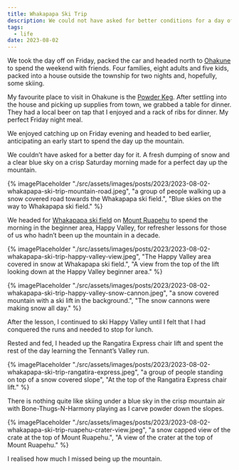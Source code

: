 ```yaml
---
title: Whakapapa Ski Trip
description: We could not have asked for better conditions for a day of skiing at Whakapapa ski field on Mt Ruapehu last weekend.
tags:
  - life
date: 2023-08-02
---
```


We took the day off on Friday, packed the car and headed north to [Ohakune](https://en.wikipedia.org/wiki/Ohakune) to spend the weekend with friends. Four families, eight adults and five kids, packed into a house outside the township for two nights and, hopefully, some skiing. 

My favourite place to visit in Ohakune is the [Powder Keg](https://www.powderhorn.co.nz/restaurant-and-bar/the-powderkeg-restaurant-bar/). After settling into the house and picking up supplies from town, we grabbed a table for dinner. They had a local beer on tap that I enjoyed and a rack of ribs for dinner. My perfect Friday night meal.

We enjoyed catching up on Friday evening and headed to bed earlier, anticipating an early start to spend the day up the mountain.

We couldn’t have asked for a better day for it. A fresh dumping of snow and a clear blue sky on a crisp Saturday morning made for a perfect day up the mountain.

{% imagePlaceholder "./src/assets/images/posts/2023/2023-08-02-whakapapa-ski-trip-mountain-road.jpeg", "a group of people walking up a snow covered road towards the Whakapapa ski field.", "Blue skies on the way to Whakapapa ski field." %}

We headed for [Whakapapa ski field](https://en.wikipedia.org/wiki/Whakapapa_skifield) on [Mount Ruapehu](https://en.wikipedia.org/wiki/Mount_Ruapehu) to spend the morning in the beginner area, Happy Valley, for refresher lessons for those of us who hadn’t been up the mountain in a decade.

{% imagePlaceholder "./src/assets/images/posts/2023/2023-08-02-whakapapa-ski-trip-happy-valley-view.jpeg", "The Happy Valley area covered in snow at Whakapapa ski field.", "A view from the top of the lift looking down at the Happy Valley beginner area." %}

{% imagePlaceholder "./src/assets/images/posts/2023/2023-08-02-whakapapa-ski-trip-happy-valley-snow-cannon.jpeg", "a snow covered mountain with a ski lift in the background.", "The snow cannons were making snow all day." %}

After the lesson, I continued to ski Happy Valley until I felt that I had conquered the runs and needed to stop for lunch. 

Rested and fed, I headed up the Rangatira Express chair lift and spent the rest of the day learning the Tennant’s Valley run.

{% imagePlaceholder "./src/assets/images/posts/2023/2023-08-02-whakapapa-ski-trip-rangatira-express.jpeg", "a group of people standing on top of a snow covered slope", "At the top of the Rangatira Express chair lift." %}

There is nothing quite like skiing under a blue sky in the crisp mountain air with Bone-Thugs-N-Harmony playing as I carve powder down the slopes. 

{% imagePlaceholder "./src/assets/images/posts/2023/2023-08-02-whakapapa-ski-trip-ruapehu-crater-view.jpeg", "a snow capped view of the crate at the top of Mount Ruapehu.", "A view of the crater at the top of Mount Ruapehu." %}

I realised how much I missed being up the mountain.